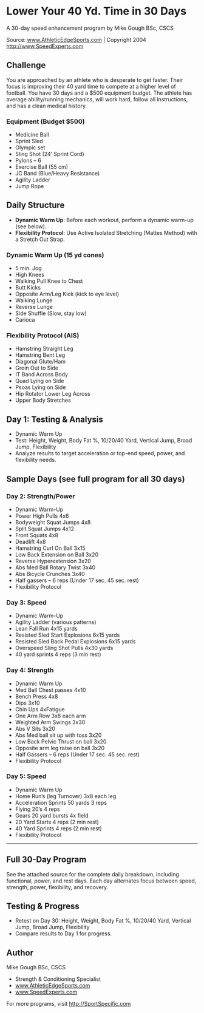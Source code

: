 # Lower Your 40 Yd. Time in 30 Days

A 30-day speed enhancement program by Mike Gough BSc, CSCS

Source: www.AthleticEdgeSports.com | Copyright 2004 http://www.SpeedExperts.com

## Challenge
You are approached by an athlete who is desperate to get faster. Their focus is improving their 40 yard time to compete at a higher level of football. You have 30 days and a $500 equipment budget. The athlete has average ability/running mechanics, will work hard, follow all instructions, and has a clean medical history.

### Equipment (Budget $500)
- Medicine Ball
- Sprint Sled
- Olympic set
- Sling Shot (24’ Sprint Cord)
- Pylons – 6
- Exercise Ball (55 cm)
- JC Band (Blue/Heavy Resistance)
- Agility Ladder
- Jump Rope

## Daily Structure
- **Dynamic Warm Up**: Before each workout, perform a dynamic warm-up (see below).
- **Flexibility Protocol**: Use Active Isolated Stretching (Mattes Method) with a Stretch Out Strap.

### Dynamic Warm Up (15 yd cones)
- 5 min. Jog
- High Knees
- Walking Pull Knee to Chest
- Butt Kicks
- Opposite Arm/Leg Kick (kick to eye level)
- Walking Lunge
- Reverse Lunge
- Side Shuffle (Slow, stay low)
- Carioca

### Flexibility Protocol (AIS)
- Hamstring Straight Leg
- Hamstring Bent Leg
- Diagonal Glute/Ham
- Groin Out to Side
- IT Band Across Body
- Quad Lying on Side
- Psoas Lying on Side
- Hip Rotator Lower Leg Across
- Upper Body Stretches

## Day 1: Testing & Analysis
- Dynamic Warm Up
- Test: Height, Weight, Body Fat %, 10/20/40 Yard, Vertical Jump, Broad Jump, Flexibility
- Analyze results to target acceleration or top-end speed, power, and flexibility needs.

## Sample Days (see full program for all 30 days)

### Day 2: Strength/Power
- Dynamic Warm-Up
- Power High Pulls 4x6
- Bodyweight Squat Jumps 4x8
- Split Squat Jumps 4x12
- Front Squats 4x8
- Deadlift 4x8
- Hamstring Curl On Ball 3x15
- Low Back Extension on Ball 3x20
- Reverse Hyperextension 3x20
- Abs Med Ball Rotary Twist 3x40
- Abs Bicycle Crunches 3x40
- Half gassers – 6 reps (Under 17 sec. 45 sec. rest)
- Flexibility Protocol

### Day 3: Speed
- Dynamic Warm-Up
- Agility Ladder (various patterns)
- Lean Fall Run 4x15 yards
- Resisted Sled Start Explosions 6x15 yards
- Resisted Sled Back Pedal Explosions 6x15 yards
- Overspeed Sling Shot Pulls 4x30 yards
- 40 yard sprints 4 reps (3 min rest)

### Day 4: Strength
- Dynamic Warm Up
- Med Ball Chest passes 4x10
- Bench Press 4x8
- Dips 3x10
- Chin Ups 4xFatigue
- One Arm Row 3x8 each arm
- Weighted Arm Swings 3x30
- Abs V Sits 3x20
- Abs Med ball sit up with toss 3x20
- Low Back Pelvic Thrust on ball 3x20
- Opposite arm leg raise on ball 3x20
- Half Gassers – 6 reps (Under 17 sec. 45 sec. rest)
- Flexibility Protocol

### Day 5: Speed
- Dynamic Warm Up
- Home Run’s (leg Turnover) 3x8 each leg
- Acceleration Sprints 50 yards 3 reps
- Flying 20’s 4 reps
- Gears 20 yard bursts 4x field
- 20 Yard Starts 4 reps (2 min rest)
- 40 Yard Sprints 4 reps (2 min rest)
- Flexibility Protocol

---

## Full 30-Day Program
See the attached source for the complete daily breakdown, including functional, power, and rest days. Each day alternates focus between speed, strength, power, flexibility, and recovery.

## Testing & Progress
- Retest on Day 30: Height, Weight, Body Fat %, 10/20/40 Yard, Vertical Jump, Broad Jump, Flexibility
- Compare results to Day 1 for progress.

## Author
Mike Gough BSc, CSCS
- Strength & Conditioning Specialist
- www.AthleticEdgeSports.com
- www.SpeedExperts.com

For more programs, visit http://SportSpecific.com
